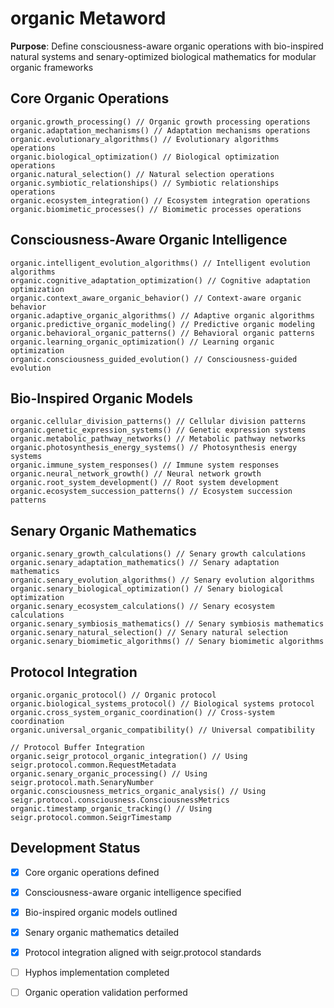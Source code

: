 # organic Metaword

**Purpose**: Define consciousness-aware organic operations with bio-inspired natural systems and senary-optimized biological mathematics for modular organic frameworks

## Core Organic Operations

```hyphos
organic.growth_processing() // Organic growth processing operations
organic.adaptation_mechanisms() // Adaptation mechanisms operations
organic.evolutionary_algorithms() // Evolutionary algorithms operations
organic.biological_optimization() // Biological optimization operations
organic.natural_selection() // Natural selection operations
organic.symbiotic_relationships() // Symbiotic relationships operations
organic.ecosystem_integration() // Ecosystem integration operations
organic.biomimetic_processes() // Biomimetic processes operations
```

## Consciousness-Aware Organic Intelligence

```hyphos
organic.intelligent_evolution_algorithms() // Intelligent evolution algorithms
organic.cognitive_adaptation_optimization() // Cognitive adaptation optimization
organic.context_aware_organic_behavior() // Context-aware organic behavior
organic.adaptive_organic_algorithms() // Adaptive organic algorithms
organic.predictive_organic_modeling() // Predictive organic modeling
organic.behavioral_organic_patterns() // Behavioral organic patterns
organic.learning_organic_optimization() // Learning organic optimization
organic.consciousness_guided_evolution() // Consciousness-guided evolution
```

## Bio-Inspired Organic Models

```hyphos
organic.cellular_division_patterns() // Cellular division patterns
organic.genetic_expression_systems() // Genetic expression systems
organic.metabolic_pathway_networks() // Metabolic pathway networks
organic.photosynthesis_energy_systems() // Photosynthesis energy systems
organic.immune_system_responses() // Immune system responses
organic.neural_network_growth() // Neural network growth
organic.root_system_development() // Root system development
organic.ecosystem_succession_patterns() // Ecosystem succession patterns
```

## Senary Organic Mathematics

```hyphos
organic.senary_growth_calculations() // Senary growth calculations
organic.senary_adaptation_mathematics() // Senary adaptation mathematics
organic.senary_evolution_algorithms() // Senary evolution algorithms
organic.senary_biological_optimization() // Senary biological optimization
organic.senary_ecosystem_calculations() // Senary ecosystem calculations
organic.senary_symbiosis_mathematics() // Senary symbiosis mathematics
organic.senary_natural_selection() // Senary natural selection
organic.senary_biomimetic_algorithms() // Senary biomimetic algorithms
```

## Protocol Integration

```hyphos
organic.organic_protocol() // Organic protocol
organic.biological_systems_protocol() // Biological systems protocol
organic.cross_system_organic_coordination() // Cross-system coordination
organic.universal_organic_compatibility() // Universal compatibility

// Protocol Buffer Integration
organic.seigr_protocol_organic_integration() // Using seigr.protocol.common.RequestMetadata
organic.senary_organic_processing() // Using seigr.protocol.math.SenaryNumber
organic.consciousness_metrics_organic_analysis() // Using seigr.protocol.consciousness.ConsciousnessMetrics
organic.timestamp_organic_tracking() // Using seigr.protocol.common.SeigrTimestamp
```

## Development Status

- [x] Core organic operations defined
- [x] Consciousness-aware organic intelligence specified
- [x] Bio-inspired organic models outlined
- [x] Senary organic mathematics detailed
- [x] Protocol integration aligned with seigr.protocol standards
- [ ] Hyphos implementation completed
- [ ] Organic operation validation performed

